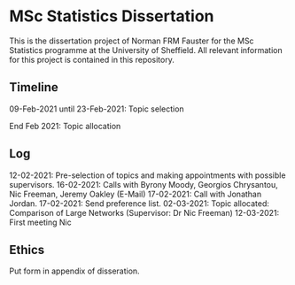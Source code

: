 # MSc Statistics Dissertation

This is the dissertation project of Norman FRM Fauster for the MSc Statistics programme at the University of Sheffield. All relevant information for this project is contained in this repository.


## Timeline
09-Feb-2021 until 23-Feb-2021: Topic selection

End Feb 2021: Topic allocation



## Log
12-02-2021: Pre-selection of topics and making appointments with possible supervisors.
16-02-2021: Calls with Byrony Moody, Georgios Chrysantou, Nic Freeman, Jeremy Oakley (E-Mail)
17-02-2021: Call with Jonathan Jordan.
17-02-2021: Send preference list.
02-03-2021: Topic allocated: Comparison of Large Networks (Supervisor: Dr Nic Freeman)
12-03-2021: First meeting Nic


## Ethics
Put form in appendix of disseration.